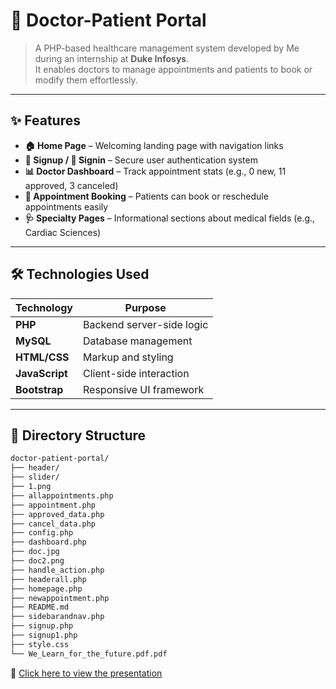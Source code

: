 # 🏥 Doctor-Patient Portal
> A PHP-based healthcare management system developed by Me during an internship at **Duke Infosys**.  
> It enables doctors to manage appointments and patients to book or modify them effortlessly.

---


## ✨ Features

- **🏠 Home Page** – Welcoming landing page with navigation links  
- **📝 Signup / 🔐 Signin** – Secure user authentication system  
- **📊 Doctor Dashboard** – Track appointment stats (e.g., 0 new, 11 approved, 3 canceled)  
- **📅 Appointment Booking** – Patients can book or reschedule appointments easily  
- **🩺 Specialty Pages** – Informational sections about medical fields (e.g., Cardiac Sciences)

---

## 🛠️ Technologies Used

| Technology     | Purpose                        |
|----------------|--------------------------------|
| **PHP**        | Backend server-side logic      |
| **MySQL**      | Database management             |
| **HTML/CSS**   | Markup and styling              |
| **JavaScript** | Client-side interaction         |
| **Bootstrap**  | Responsive UI framework         |

---

## 📁 Directory Structure

```bash
doctor-patient-portal/
├── header/              
├── slider/              
├── 1.png                
├── allappointments.php  
├── appointment.php      
├── approved_data.php    
├── cancel_data.php      
├── config.php           
├── dashboard.php        
├── doc.jpg              
├── doc2.png             
├── handle_action.php    
├── headerall.php        
├── homepage.php         
├── newappointment.php   
├── README.md            
├── sidebarandnav.php    
├── signup.php           
├── signup1.php          
├── style.css            
└── We_Learn_for_the_future.pdf.pdf
```
📄 [Click here to view the presentation](We_Learn_for_the_future.pdf)
